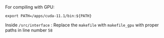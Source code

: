 For compiling with GPU:

```
export PATH=/apps/cuda-11.1/bin:${PATH}
```

Inside ``/src/interface`` : Replace the ``makefile`` with ``makefile_gpu`` with proper paths in line number ``58``
